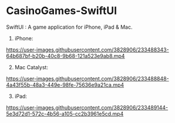 # CasinoGames-SwiftUI

SwiftUI : A game application for iPhone, iPad & Mac.

1) iPhone:

https://user-images.githubusercontent.com/3828906/233488343-64b687bf-b20b-40c8-9b68-121a523e9ab8.mp4


2) Mac Catalyst:

https://user-images.githubusercontent.com/3828906/233488848-4a43f55b-48a3-449e-98fe-75636e9a21ca.mp4


3) iPad:

https://user-images.githubusercontent.com/3828906/233489144-5e3d72d1-572c-4b56-a105-cc2b3961e5cd.mp4

